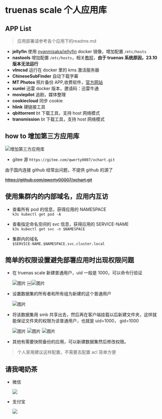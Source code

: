 # truenas scale 个人应用库

## APP List

> 应用部署请参考各个应用下的readme.md

- **jellyfin** 使用 [nyanmisaka/jellyfin](https://hub.docker.com/r/nyanmisaka/jellyfin) docker 镜像，增加配置 `/etc/hosts`
- **nastools** 增加配置 `/etc/hosts`，相关[教程](https://www.bilibili.com/video/BV1884y147Ny/?share_source=copy_web&vd_source=5158532412bafce97b73614e5a9f994c)，**由于 truenas 系统原因，23.10版本无法运行**
- **vlmcsd** 运行在 docker 里的 kms 激活服务器
- **ChineseSubFinder** 自动下载字幕
- **MT Photos** 照片备份 APP,收费软件，[官方网站](https://mtmt.tech/)
- **xunlei** 迅雷 docker 版本，邀请码：迅雷牛通
- **moviepilot** 追剧，媒体整理
- **cookiecloud** 同步 cookie
- **hlink** 硬链接工具
- **qbittorrent** bt 下载工具，支持 host 网络模式
- **transmission** bt 下载工具，支持 host 网络模式

## how to 增加第三方应用库

  ![增加第三方应用库](https://gitee.com/qwerty0007/xchart/raw/main/assets/add.png)

- gitee 源
  `https://gitee.com/qwerty0007/xchart.git`

由于国内连接 github 经常出问题，不提供 github 的源了

~~https://github.com/qwerty00007/xchart.git~~

## 使用集群内的内部域名，应用内互访

- 查看所有 pod 的信息，获得应用的 NAMESPACE<br>`k3s kubectl get pod -A` 

- 查看指定命名空间的 svc 信息，获得应用的 SERVICE-NAME<br>`k3s kubectl get svc -n $NAMESPACE`

- 集群内的域名<br>`$SERVICE-NAME.$NAMESPACE.svc.cluster.local`

## 简单的权限设置避免部署应用时出现权限问题

- 在 truenas scale 新建普通用户，uid 一般是 1000，可以命令行验证
  
  ![图片](assets/IMG_16.jpg)
 ￼![图片](assets/IMG_17.jpg)
- 设置数据集的所有者和所有组为新建的这个普通用户
  
  ![图片](assets/IMG_18.png)
- 将该数据集用 smb 共享出去，然后再在客户端挂载以后新建文件夹，这样就能保证文件夹的权限为该普通用户，也就是 uid=1000， gid=1000
  
  ![图片](assets/IMG_19.png)
  ![图片](assets/IMG_20.png)
  ![图片](assets/IMG_21.png)
- 其他有需要快照备份的应用，可以新建数据集然后修改权限。

> 个人家用建议这样配置，不需要去配置 acl 简单方便


## 请我喝奶茶
- 微信

  ![](https://gitee.com/qwerty0007/xchart/raw/main/assets/wechat.jpg)

- 支付宝

  ![](https://gitee.com/qwerty0007/xchart/raw/main/assets/alipay.jpg)